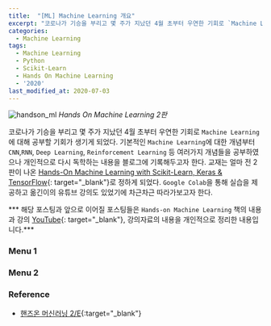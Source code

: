 ```yaml
---
title:  "[ML] Machine Learning 개요"
excerpt: "코로나가 기승을 부리고 몇 주가 지났던 4월 초부터 우연한 기회로 `Machine Learning`에 대해 공부할 기회가 생기게 되었다."
categories:
  - Machine Learning
tags:
  - Machine Learning
  - Python
  - Scikit-Learn
  - Hands On Machine Learning
  - '2020'
last_modified_at: 2020-07-03
---
```


![handson_ml]({{site.url}}/assets/images/2020/07/handson-ml.png)
*Hands On Machine Learning 2판*

코로나가 기승을 부리고 몇 주가 지났던 4월 초부터 우연한 기회로 `Machine Learning`에 대해 공부할 기회가 생기게 되었다. 기본적인 `Machine Learning`에 대한 개념부터 `CNN`,`RNN`, `Deep Learning`, `Reinforcement Learning` 등 여러가지 개념들을 공부하였으나 개인적으로 다시 독학하는 내용을 블로그에 기록해두고자 한다. 교재는 얼마 전 2판이 나온 [Hands-On Machine Learning with Scikit-Learn, Keras & TensorFlow](https://tensorflow.blog/handson-ml2/){: target="_blank"}로 정하게 되었다. `Google Colab`을 통해 실습을 제공하고 옮긴이의 유튜브 강의도 있었기에 차근차근 따라가보고자 한다.

*** 해당 포스팅과 앞으로 이어질 포스팅들은 `Hands-on Machine Learning` 책의 내용과 강의 [YouTube](https://www.youtube.com/playlist?list=PLJN246lAkhQjX3LOdLVnfdFaCbGouEBeb){: target="_blank"}, 강의자료의 내용을 개인적으로 정리한 내용입니다.***

### Menu 1


### Menu 2


### Reference
- [핸즈온 머신러닝 2/E](https://tensorflow.blog/handson-ml2/){:target="_blank"}
